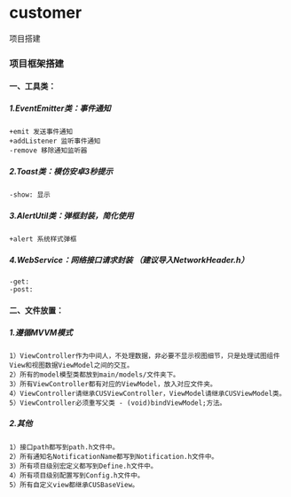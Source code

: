 # customer
项目搭建


### 项目框架搭建

#### 一、工具类：

##### 1.EventEmitter类：事件通知
    +emit 发送事件通知
    +addListener 监听事件通知
    -remove 移除通知监听器


##### 2.Toast类：模仿安卓3秒提示
    -show: 显示

##### 3.AlertUtil类：弹框封装，简化使用
    +alert 系统样式弹框

##### 4.WebService：网络接口请求封装 （建议导入NetworkHeader.h）
    -get:
    -post:
    
#### 二、文件放置：

##### 1.遵循MVVM模式
    1）ViewController作为中间人，不处理数据，非必要不显示视图细节，只是处理试图组件View和视图数据ViewModel之间的交互。
    2）所有的model模型类都放到main/models/文件夹下。
    3）所有ViewController都有对应的ViewModel，放入对应文件夹。
    4）ViewController请继承CUSViewController，ViewModel请继承CUSViewModel类。
    5）ViewController必须重写父类 - (void)bindViewModel;方法。
    
##### 2.其他
    1）接口path都写到path.h文件中。
    2）所有通知名NotificationName都写到Notification.h文件中。
    3）所有项目级别宏定义都写到Define.h文件中。
    4）所有项目级别配置写到Config.h文件中。
    5）所有自定义view都继承CUSBaseView。
